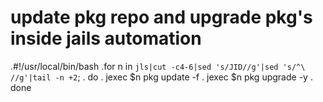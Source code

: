 # update pkg repo and upgrade pkg's inside jails automation

.#!/usr/local/bin/bash
.for n in `jls|cut -c4-6|sed 's/JID//g'|sed 's/^\ //g'|tail -n +2`; 
.  do
.    jexec $n pkg update -f
.    jexec $n pkg upgrade -y
.  done
